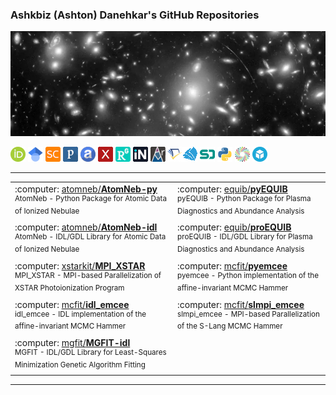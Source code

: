 ### Ashkbiz (Ashton) Danehkar's GitHub Repositories
[![Ashkbiz Danehkar](https://raw.githubusercontent.com/danehkar/danehkar/main/github-header.webp)](https://www.danehkar.net/)

[![ORCID](https://raw.githubusercontent.com/danehkar/danehkar/main/images/orcid-icon.png)](https://orcid.org/0000-0003-4552-5997) [![GoogleScholar](https://raw.githubusercontent.com/danehkar/danehkar/main/images/googlescholar-icon.png)](https://scholar.google.com/citations?user=a2LX8coAAAAJ) [![Scopus](https://raw.githubusercontent.com/danehkar/danehkar/main/images/scopus-icon.png)](https://www.scopus.com/authid/detail.uri?authorId=34972723700) [![Publons](https://raw.githubusercontent.com/danehkar/danehkar/main/images/publons-icon.png)](https://publons.com/a/843927) [![ADS](https://raw.githubusercontent.com/danehkar/danehkar/main/images/ads-icon.png)](https://ui.adsabs.harvard.edu/search/q=orcid:0000-0003-4552-5997) [![arXiv](https://raw.githubusercontent.com/danehkar/danehkar/main/images/arxiv-icon.png)](http://arxiv.org/a/danehkar_a_1) [![ResearchGate](https://raw.githubusercontent.com/danehkar/danehkar/main/images/researchgate-icon.png)](https://www.researchgate.net/profile/Ashkbiz_Danehkar) [![INSPIRE-HEP](https://raw.githubusercontent.com/danehkar/danehkar/main/images/inspirehep-icon.png)](https://inspirehep.net/authors/1048604) [![AMiner](https://raw.githubusercontent.com/danehkar/danehkar/main/images/aminer-icon.png)](https://www.aminer.org/profile/ashkbiz-danehkar/562d68c645cedb3398df0bac) [![SemanticScholar](https://raw.githubusercontent.com/danehkar/danehkar/main/images/semanticscholar-icon.png)](https://www.semanticscholar.org/author/Ashkbiz-Danehkar/37222186)[![AcademicMicrosoft](https://raw.githubusercontent.com/danehkar/danehkar/main/images/academicmicrosoft-icon.png)](https://academic.microsoft.com/profile/jj17153h-g8eg-4ej1-885i-097e61ef48h1/AshkbizDanehkar/) [![SpeakerDeck](https://raw.githubusercontent.com/danehkar/danehkar/main/images/speakerdeck-icon.png)](https://speakerdeck.com/danehkar) [![PyPI](https://raw.githubusercontent.com/danehkar/danehkar/main/images/pypi-icon.png)](https://pypi.org/user/danehkar/) [![figshare](https://raw.githubusercontent.com/danehkar/danehkar/main/images/figshare-icon.png)](https://figshare.com/authors/Ashkbiz_Danehkar/2638657) [![Sketchfab](https://raw.githubusercontent.com/danehkar/danehkar/main/images/sketchfab-icon.png)](https://sketchfab.com/danehkar)

<!--
**danehkar/danehkar** is a ✨ _special_ ✨ repository because its `README.md` (this file) appears on your GitHub profile.

Here are some ideas to get you started:

- 🔭 I’m currently working on ...
- 🌱 I’m currently learning ...
- 👯 I’m looking to collaborate on ...
- 🤔 I’m looking for help with ...
- 💬 Ask me about ...
- 📫 How to reach me: ...
- 😄 Pronouns: ...
- ⚡ Fun fact: ...
-->

---

<center>
<table align="center">
    <tr>
        <td align="left">
            :computer: <a href="https://github.com/atomneb/AtomNeb-py">atomneb/<b>AtomNeb-py</b></a>
          <br/><sup>AtomNeb - Python Package for Atomic Data of Ionized Nebulae</sub>
        </td>
        <td align="left">
          :computer: <a href="https://github.com/equib/pyEQUIB">equib/<b>pyEQUIB</b></a>
          <br/><sup>pyEQUIB - Python Package for Plasma Diagnostics and Abundance Analysis</sub>
        </td>
    </tr>
    <tr>
        <td align="left">
          :computer: <a href="https://github.com/atomneb/AtomNeb-idl">atomneb/<b>AtomNeb-idl</b></a>
          <br/><sup>AtomNeb - IDL/GDL Library for Atomic Data of Ionized Nebulae</sub>
        </td>
        <td align="left">
          :computer: <a href="https://github.com/equib/proEQUIB">equib/<b>proEQUIB</b></a>
          <br/><sup>proEQUIB - IDL/GDL Library for Plasma Diagnostics and Abundance Analysis</sub>
        </td>
    </tr>
    <tr>
        <td align="left">
          :computer: <a href="https://github.com/xstarkit/MPI_XSTAR">xstarkit/<b>MPI_XSTAR</b></a>
          <br/><sup>MPI_XSTAR - MPI-based Parallelization of XSTAR Photoionization Program</sub>
        </td>
        <td align="left">
          :computer: <a href="https://github.com/mcfit/pyemcee">mcfit/<b>pyemcee</b></a>
          <br/><sup>pyemcee - Python implementation of the affine-invariant MCMC Hammer</sub>
        </td>
    </tr>
    <tr>
        <td align="left">
          :computer: <a href="https://github.com/mcfit/idl_emcee">mcfit/<b>idl_emcee</b></a>
          <br/><sup>idl_emcee - IDL implementation of the affine-invariant MCMC Hammer</sub>
        </td>
        <td align="left">
          :computer: <a href="https://github.com/mcfit/slmpi_emcee">mcfit/<b>slmpi_emcee</b></a>
          <br/><sup>slmpi_emcee - MPI-based Parallelization of the S-Lang MCMC Hammer</sub>
        </td>
    </tr>
    <tr>
        <td align="left">
          :computer: <a href="https://github.com/mgfit/MGFIT-idl">mgfit/<b>MGFIT-idl</b></a>
          <br/><sup>MGFIT - IDL/GDL Library for Least-Squares Minimization Genetic Algorithm Fitting</sub>
        </td>
        <td align="left">
        </td>
    </tr>
</table>
</center>

---
